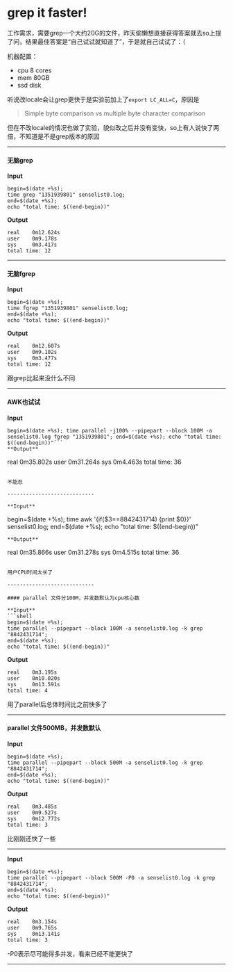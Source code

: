 grep it faster!
===============

工作需求，需要grep一个大约20G的文件，昨天偷懒想直接获得答案就去so上提了问，结果最佳答案是“自己试试就知道了”，于是就自己试试了：（

机器配置：

* cpu 8 cores
* mem 80GB
* ssd disk

听说改locale会让grep更快于是实验前加上了`export LC_ALL=C`，原因是

> Simple byte comparison vs multiple byte character comparison

但在不改locale的情况也做了实验，貌似改之后并没有变快，so上有人说快了两倍，不知道是不是grep版本的原因

----------------------------

#### 无脑grep

**Input**
```
begin=$(date +%s); 
time grep "1351939801" senselist0.log; 
end=$(date +%s); 
echo "total time: $((end-begin))"
```
**Output**
```
real	0m12.624s
user	0m9.178s
sys     0m3.417s
total time: 12
```

----------------------------

#### 无脑fgrep

**Input**
```
begin=$(date +%s); 
time fgrep "1351939801" senselist0.log; 
end=$(date +%s); 
echo "total time: $((end-begin))"
```
**Output**
```
real	0m12.607s
user	0m9.102s
sys     0m3.477s
total time: 12
```

跟grep比起来没什么不同

----------------------------

#### AWK也试试

**Input**
```
begin=$(date +%s); time parallel -j100% --pipepart --block 100M -a senselist0.log fgrep "1351939801"; end=$(date +%s); echo "total time: $((end-begin))"```
**Output**
```
real	0m35.802s
user	0m31.264s
sys     0m4.463s
total time: 36
```

不能忍

----------------------------

**Input**
```
begin=$(date +%s); 
time awk '{if($3==8842431714) {print $0}}' senselist0.log; 
end=$(date +%s); 
echo "total time: $((end-begin))"
```
**Output**
```
real	0m35.866s
user	0m31.278s
sys     0m4.515s
total time: 36
```

用户CPU时间太长了

----------------------------

#### parallel 文件分100M，并发数默认为cpu核心数

**Input**
```shell
begin=$(date +%s); 
time parallel --pipepart --block 100M -a senselist0.log -k grep "8842431714"; 
end=$(date +%s); 
echo "total time: $((end-begin))"
```
**Output**
```
real	0m3.195s
user	0m10.020s
sys     0m13.591s
total time: 4
```
用了parallel后总体时间比之前快多了

----------------------------

#### parallel 文件500MB，并发数默认

**Input**
```
begin=$(date +%s); 
time parallel --pipepart --block 500M -a senselist0.log -k grep "8842431714"; 
end=$(date +%s); 
echo "total time: $((end-begin))"
```
**Output**
```
real	0m3.485s
user	0m9.527s
sys     0m12.772s
total time: 3
```

比刚刚还快了一些

----------------------------


**Input**
```
begin=$(date +%s); 
time parallel --pipepart --block 500M -P0 -a senselist0.log -k grep "8842431714"; 
end=$(date +%s); 
echo "total time: $((end-begin))"
```

**Output**

```
real	0m3.154s
user	0m9.765s
sys     0m13.141s
total time: 3
```

-P0表示尽可能得多并发，看来已经不能更快了

----------------------------
